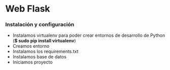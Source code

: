 Web Flask
============

### Instalación y configuración
* Instalamos virtualenv para poder crear entornos de desarrollo de Python (**$ sudo pip install virtualenv**)
* Creamos entorno 
* Instalamos los requirements.txt
* Instalamos base de datos
* Iniciamos proyecto